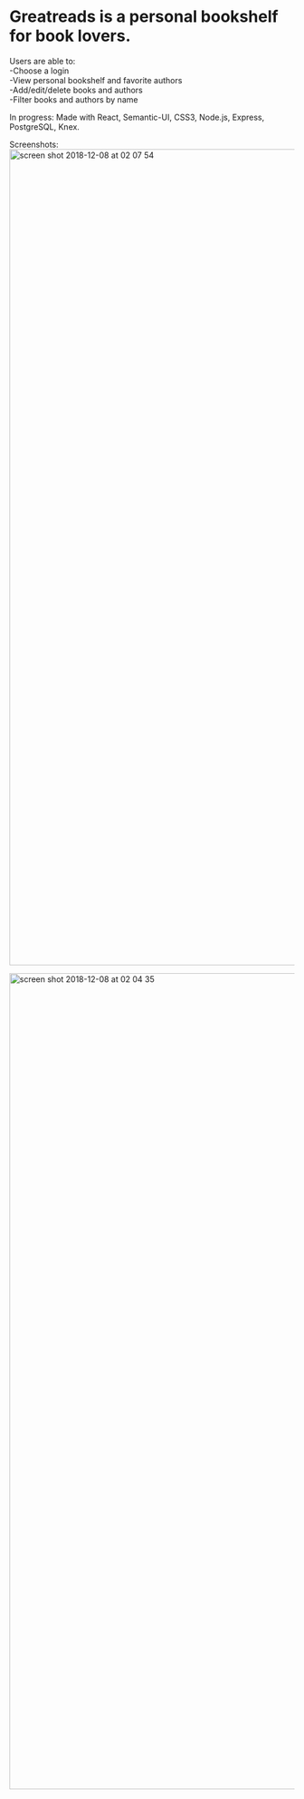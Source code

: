 # Greatreads is a personal bookshelf for book lovers. 
Users are able to: <br />
-Choose a login <br />
-View personal bookshelf and favorite authors <br />
-Add/edit/delete books and authors <br />
-Filter books and authors by name <br />

In progress: Made with React, Semantic-UI, CSS3, Node.js, Express, PostgreSQL, Knex. 

Screenshots:
<img width="1440" alt="screen shot 2018-12-08 at 02 07 54" src="https://user-images.githubusercontent.com/36240410/49684230-1df9a480-fa8e-11e8-82b5-c8791a4a143f.png">

<img width="1440" alt="screen shot 2018-12-08 at 02 04 35" src="https://user-images.githubusercontent.com/36240410/49684196-b2afd280-fa8d-11e8-843e-6e4c93864965.png">
